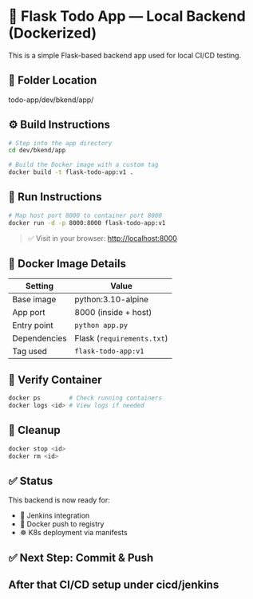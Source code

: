# 🐍 Flask Todo App — Local Backend (Dockerized)

This is a simple Flask-based backend app used for local CI/CD testing.

## 📁 Folder Location

todo-app/dev/bkend/app/

## ⚙️ Build Instructions

```bash
# Step into the app directory
cd dev/bkend/app

# Build the Docker image with a custom tag
docker build -t flask-todo-app:v1 .
```

## 🚀 Run Instructions

```bash
# Map host port 8000 to container port 8000
docker run -d -p 8000:8000 flask-todo-app:v1
```

> ✅ Visit in your browser: [http://localhost:8000](http://localhost:8000)


## 🐳 Docker Image Details

| Setting         | Value                       |
|-----------------|-----------------------------|
| Base image      | python:3.10-alpine          |
| App port        | 8000 (inside + host)        |
| Entry point     | `python app.py`             |
| Dependencies    | Flask (`requirements.txt`)  |
| Tag used        | `flask-todo-app:v1`         |


## 🧪 Verify Container

```bash
docker ps        # Check running containers
docker logs <id> # View logs if needed
```

## 🧼 Cleanup

```bash
docker stop <id>
docker rm <id>
```

## ✅ Status

This backend is now ready for:

- 🔧 Jenkins integration
- 🚢 Docker push to registry
- ☸️ K8s deployment via manifests


## ✅ Next Step: Commit & Push
## After that CI/CD setup under cicd/jenkins
